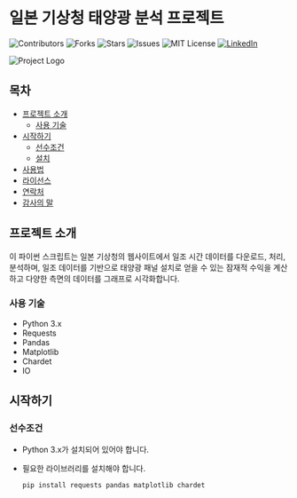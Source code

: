 # 일본 기상청 태양광 분석 프로젝트

![Contributors](https://img.shields.io/github/contributors/github_username/repo_name.svg?style=for-the-badge)
![Forks](https://img.shields.io/github/forks/github_username/repo_name.svg?style=for-the-badge)
![Stars](https://img.shields.io/github/stars/github_username/repo_name.svg?style=for-the-badge)
![Issues](https://img.shields.io/github/issues/github_username/repo_name.svg?style=for-the-badge)
![MIT License](https://img.shields.io/github/license/github_username/repo_name.svg?style=for-the-badge)
[![LinkedIn](https://img.shields.io/badge/-LinkedIn-black.svg?style=for-the-badge&logo=linkedin&colorB=555)](https://www.linkedin.com/in/daeunjin/)




![Project Logo](images/logo.png)

## 목차

- [프로젝트 소개](#프로젝트-소개)
  - [사용 기술](#사용-기술)
- [시작하기](#시작하기)
  - [선수조건](#선수조건)
  - [설치](#설치)
- [사용법](#사용법)
- [라이선스](#라이선스)
- [연락처](#연락처)
- [감사의 말](#감사의-말)

## 프로젝트 소개

이 파이썬 스크립트는 일본 기상청의 웹사이트에서 일조 시간 데이터를 다운로드, 처리, 분석하며, 일조 데이터를 기반으로 태양광 패널 설치로 얻을 수 있는 잠재적 수익을 계산하고 다양한 측면의 데이터를 그래프로 시각화합니다.

### 사용 기술

- Python 3.x
- Requests
- Pandas
- Matplotlib
- Chardet
- IO

## 시작하기

### 선수조건

- Python 3.x가 설치되어 있어야 합니다.
- 필요한 라이브러리를 설치해야 합니다.

  ```bash
  pip install requests pandas matplotlib chardet

